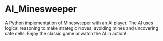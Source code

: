 # AI_Minesweeper
A Python implementation of Minesweeper with an AI player. The AI uses logical reasoning to make strategic moves, avoiding mines and uncovering safe cells. Enjoy the classic game or watch the AI in action!
